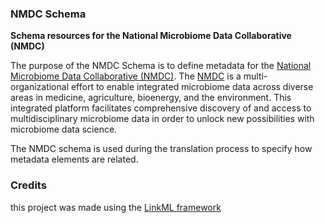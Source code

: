 ### NMDC Schema

**Schema resources for the National Microbiome Data Collaborative (NMDC)**

The purpose of the NMDC Schema is to define metadata for the [National Microbiome Data Collaborative (NMDC)](https://microbiomedata.org/). The [NMDC](https://microbiomedata.org/) is a multi-organizational effort to enable integrated microbiome data across diverse areas in medicine, agriculture, bioenergy, and the environment. This integrated platform facilitates comprehensive discovery of and access to multidisciplinary microbiome data in order to unlock new possibilities with microbiome data science. 

The NMDC schema is used during the translation process to specify how metadata elements are related.

### Credits

this project was made using the [LinkML framework](https://github.com/biolink/biolinkml)

